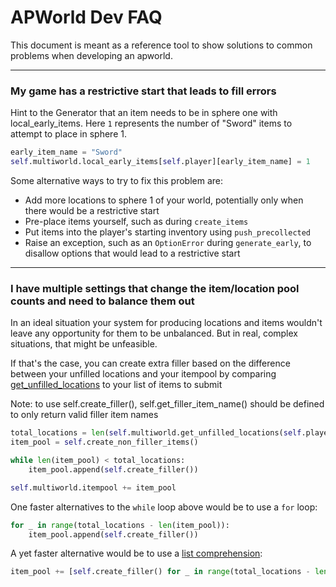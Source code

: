 # APWorld Dev FAQ

This document is meant as a reference tool to show solutions to common problems when developing an apworld.

---

### My game has a restrictive start that leads to fill errors

Hint to the Generator that an item needs to be in sphere one with local_early_items. Here `1` represents the number of "Sword" items to attempt to place in sphere 1.
```py
early_item_name = "Sword"
self.multiworld.local_early_items[self.player][early_item_name] = 1
```

Some alternative ways to try to fix this problem are:
* Add more locations to sphere 1 of your world, potentially only when there would be a restrictive start
* Pre-place items yourself, such as during `create_items`
* Put items into the player's starting inventory using `push_precollected`
* Raise an exception, such as an `OptionError` during `generate_early`, to disallow options that would lead to a restrictive start

---

### I have multiple settings that change the item/location pool counts and need to balance them out

In an ideal situation your system for producing locations and items wouldn't leave any opportunity for them to be unbalanced. But in real, complex situations, that might be unfeasible.

If that's the case, you can create extra filler based on the difference between your unfilled locations and your itempool by comparing [get_unfilled_locations](https://github.com/ArchipelagoMW/Archipelago/blob/main/BaseClasses.py#:~:text=get_unfilled_locations) to your list of items to submit

Note: to use self.create_filler(), self.get_filler_item_name() should be defined to only return valid filler item names
```py
total_locations = len(self.multiworld.get_unfilled_locations(self.player))
item_pool = self.create_non_filler_items()

while len(item_pool) < total_locations:
    item_pool.append(self.create_filler())

self.multiworld.itempool += item_pool
```

One faster alternatives to the `while` loop above would be to use a `for` loop:
```py
for _ in range(total_locations - len(item_pool)):
    item_pool.append(self.create_filler())
```

A yet faster alternative would be to use a [list comprehension](https://docs.python.org/3/tutorial/datastructures.html#list-comprehensions):
```py
item_pool += [self.create_filler() for _ in range(total_locations - len(item_pool))]
```
